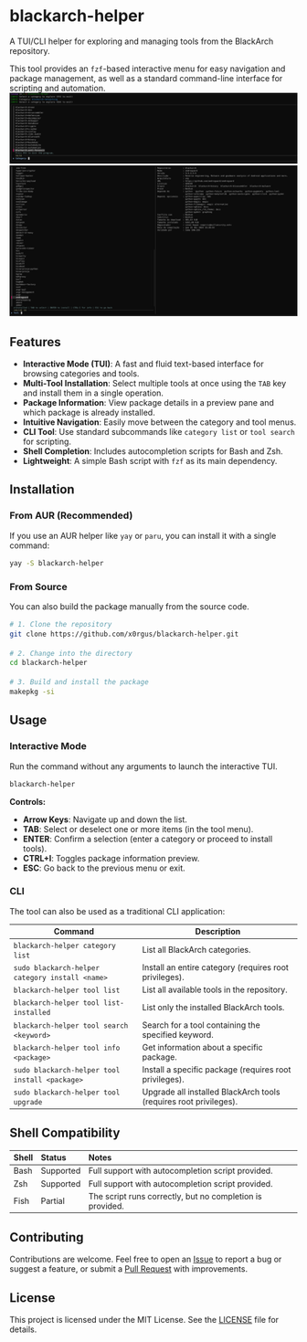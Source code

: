 # blackarch-helper

A TUI/CLI helper for exploring and managing tools from the BlackArch repository.

This tool provides an `fzf`-based interactive menu for easy navigation and package management, as well as a standard command-line interface for scripting and automation.
![image](media/s1.png)   
![image](media/s2.png)

## Features

* **Interactive Mode (TUI)**: A fast and fluid text-based interface for browsing categories and tools.
* **Multi-Tool Installation**: Select multiple tools at once using the `TAB` key and install them in a single operation.
* **Package Information**: View package details in a preview pane and which package is already installed.
* **Intuitive Navigation**: Easily move between the category and tool menus.
* **CLI Tool**: Use standard subcommands like `category list` or `tool search` for scripting.
* **Shell Completion**: Includes autocompletion scripts for Bash and Zsh.
* **Lightweight**: A simple Bash script with `fzf` as its main dependency.

## Installation

### From AUR (Recommended)

If you use an AUR helper like `yay` or `paru`, you can install it with a single command:

```bash
yay -S blackarch-helper
```

### From Source

You can also build the package manually from the source code.

```bash
# 1. Clone the repository
git clone https://github.com/x0rgus/blackarch-helper.git

# 2. Change into the directory
cd blackarch-helper

# 3. Build and install the package
makepkg -si
```

## Usage

### Interactive Mode

Run the command without any arguments to launch the interactive TUI.

```bash
blackarch-helper
```

**Controls:**
* **Arrow Keys**: Navigate up and down the list.
* **TAB**: Select or deselect one or more items (in the tool menu).
* **ENTER**: Confirm a selection (enter a category or proceed to install tools).
* **CTRL+I**: Toggles package information preview.
* **ESC**: Go back to the previous menu or exit.

### CLI

The tool can also be used as a traditional CLI application:

| Command                                      | Description                                      |
|----------------------------------------------|------------------------------------------------|
| `blackarch-helper category list`             | List all BlackArch categories.                   |
| `sudo blackarch-helper category install <name>` | Install an entire category (requires root privileges). |
| `blackarch-helper tool list`                  | List all available tools in the repository.     |
| `blackarch-helper tool list-installed`       | List only the installed BlackArch tools.        |
| `blackarch-helper tool search <keyword>`     | Search for a tool containing the specified keyword. |
| `blackarch-helper tool info <package>`       | Get information about a specific package.       |
| `sudo blackarch-helper tool install <package>` | Install a specific package (requires root privileges). |
| `sudo blackarch-helper tool upgrade`         | Upgrade all installed BlackArch tools (requires root privileges). |


## Shell Compatibility

| Shell | Status    | Notes                                                      |
| :---- | :-------- | :--------------------------------------------------------- |
| Bash  | Supported | Full support with autocompletion script provided.          |
| Zsh   | Supported | Full support with autocompletion script provided.          |
| Fish  | Partial   | The script runs correctly, but no completion is provided.  |

## Contributing

Contributions are welcome. Feel free to open an [Issue](https://github.com/x0rgus/blackarch-helper/issues) to report a bug or suggest a feature, or submit a [Pull Request](https://github.com/x0rgus/blackarch-helper/pulls) with improvements.

## License

This project is licensed under the MIT License. See the [LICENSE](LICENSE) file for details.
